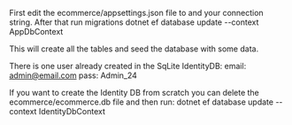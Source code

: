 First edit the ecommerce/appsettings.json file to and your connection string.
After that run migrations
dotnet ef database update --context AppDbContext

This will create all the tables and seed the database with some data.

There is one user already created in the SqLite IdentityDB:
email: admin@email.com
pass: Admin_24

If you want to create the Identity DB from scratch you can delete the ecommerce/ecommerce.db file and then run:
dotnet ef database update --context IdentityDbContext
